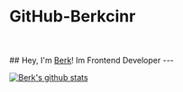 # GitHub-Berkcinr


<br/>
<br/>
## Hey, I'm <a href="https://berkcinr.me" target="_blank">Berk</a>! Im Frontend Developer
---

[![Berk's github stats](https://github-readme-stats.vercel.app/api?username=Berkcinr&include_all_commits=true&count_private=true&show_icons=true&line_height=20&title_color=FFFFFF&icon_color=FFFFFF&text_color=FFFFFF&bg_color=0D1117)](https://github.com/Berkcinr/github-readme-stats)
